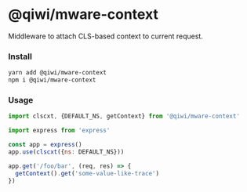 # @qiwi/mware-context
Middleware to attach CLS-based context to current request.

### Install
```bash
yarn add @qiwi/mware-context
npm i @qiwi/mware-context
```

### Usage

```javascript
import clscxt, {DEFAULT_NS, getContext} from '@qiwi/mware-context'

import express from 'express'

const app = express()
app.use(clscxt({ns: DEFAULT_NS}))

app.get('/foo/bar', (req, res) => {
  getContext().get('some-value-like-trace')
})
```
